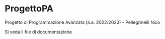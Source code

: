 # ProgettoPA
Progetto di Programmazione Avanzata (a.a. 2022/2023) - Pellegrinelli Nico

Si veda il file di documentazione
